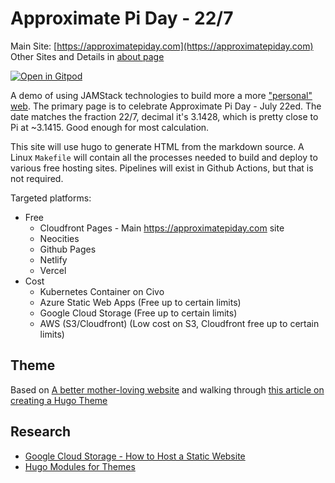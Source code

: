 # Approximate Pi Day - 22/7

Main Site: [https://approximatepiday.com](https://approximatepiday.com)
Other Sites and Details in [about page](https://approximatepiday.com/about/)

[![Open in Gitpod](https://gitpod.io/button/open-in-gitpod.svg)](https://gitpod.io/from-referrer/)

A demo of using JAMStack technologies to build more a more ["personal" web](https://yesterweb.org/).  The primary page is to celebrate Approximate Pi Day - July 22ed.  The date matches the fraction 22/7, decimal it's 3.1428, which is pretty close to Pi at ~3.1415.  Good enough for most calculation.

This site will use hugo to generate HTML from the markdown source.  A Linux `Makefile` will contain all the processes needed to build and deploy to various free hosting sites.  Pipelines will exist in Github Actions, but that is not required.

Targeted platforms:

- Free
  - Cloudfront Pages - Main https://approximatepiday.com site
  - Neocities
  - Github Pages
  - Netlify
  - Vercel
- Cost
  - Kubernetes Container on Civo
  - Azure Static Web Apps (Free up to certain limits)
  - Google Cloud Storage (Free up to certain limits)
  - AWS (S3/Cloudfront) (Low cost on S3, Cloudfront free up to certain limits)


## Theme

Based on [A better mother-loving website](http://bettermotherfuckingwebsite.com/) and walking through [this article on creating a Hugo Theme](https://draft.dev/learn/creating-hugo-themes)

## Research

- [Google Cloud Storage - How to Host a Static Website](https://cloud.google.com/storage/docs/hosting-static-website)
- [Hugo Modules for Themes](https://www.hugofordevelopers.com/articles/master-hugo-modules-managing-themes-as-modules/)